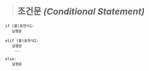 ># 조건문 *(Conditional Statement)*
```angular2html
if (불)표현식1:
   실행문

elif (불)표현식2:
   실행문
    ...

else:
   실행문
```
